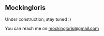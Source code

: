 ## Mockingloris

Under construction, stay tuned :)

You can reach me on [mockingloris@gmail.com](mockingloris@gmail.com)

